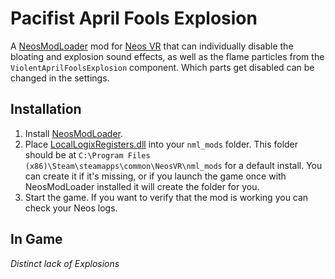 Pacifist April Fools Explosion
==============================

A [NeosModLoader](https://github.com/zkxs/NeosModLoader) mod for [Neos VR](https://neos.com/) that can individually disable the bloating and explosion sound effects, as well as the flame particles from the `ViolentAprilFoolsExplosion` component. Which parts get disabled can be changed in the settings.

## Installation
1. Install [NeosModLoader](https://github.com/zkxs/NeosModLoader).
2. Place [LocalLogixRegisters.dll](https://github.com/Banane9/NeosPacifistAprilFoolsExplosion/releases/latest/download/PacifistAprilFoolsExplosion.dll) into your `nml_mods` folder. This folder should be at `C:\Program Files (x86)\Steam\steamapps\common\NeosVR\nml_mods` for a default install. You can create it if it's missing, or if you launch the game once with NeosModLoader installed it will create the folder for you.
4. Start the game. If you want to verify that the mod is working you can check your Neos logs.

## In Game

*Distinct lack of Explosions*

